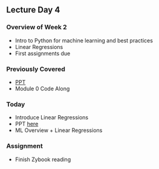## Lecture Day 4

### Overview of Week 2

- Intro to Python for machine learning and best practices
- Linear Regressions
- First assignments due

### Previously Covered

- [PPT](https://docs.google.com/presentation/d/1kSuQyW5DTnkVaZEjGYCkfOxvzCqGEFzWBy4e9Uedd9k/edit?slide=id.g18ade992fa_6_757#slide=id.g18ade992fa_6_757)
- Module 0 Code Along

### Today

- Introduce Linear Regressions
- PPT [here](../../../../FA25/CSC422/Module%201%20-%20Intro/ml_overview_linear_regressions.pptx)
- ML Overview + Linear Regressions
 
### Assignment

- Finish Zybook reading